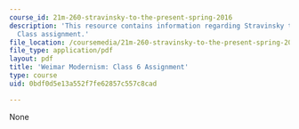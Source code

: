 ```yaml
---
course_id: 21m-260-stravinsky-to-the-present-spring-2016
description: 'This resource contains information regarding Stravinsky to the present:
  Class assignment.'
file_location: /coursemedia/21m-260-stravinsky-to-the-present-spring-2016/0bdf0d5e13a552f7fe62857c557c8cad_MIT21M_260S16_assn06.pdf
file_type: application/pdf
layout: pdf
title: 'Weimar Modernism: Class 6 Assignment'
type: course
uid: 0bdf0d5e13a552f7fe62857c557c8cad

---
```

None
